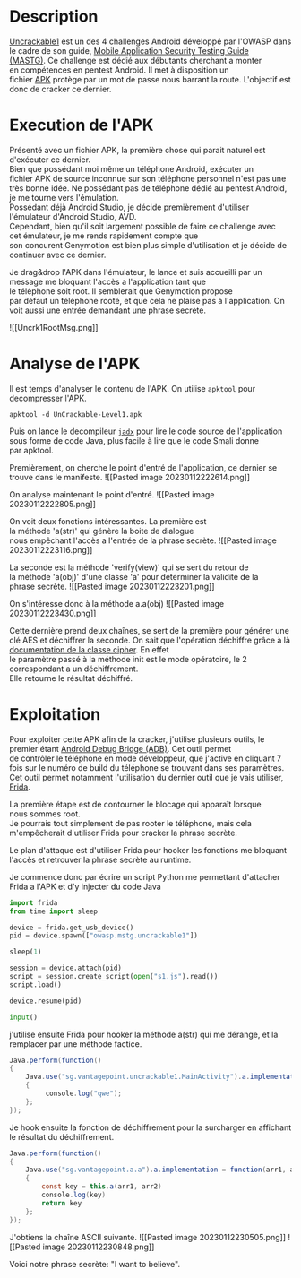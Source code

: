 # Description

[Uncrackable1](https://github.com/OWASP/owasp-mastg/tree/master/Crackmes/Android/Level_02) est un des 4 challenges Android développé par l'OWASP dans le cadre de son guide, [Mobile Application Security Testing Guide (MASTG)](https://github.com/OWASP/owasp-mastg). Ce challenge est dédié aux débutants cherchant a monter en compétences en pentest Android. Il met à disposition un fichier [APK](https://fr.wikipedia.org/wiki/APK_(format_de_fichier)) protège par un mot de passe nous barrant la route. L'objectif est donc de cracker ce dernier.


# Execution de l'APK

Présenté avec un fichier APK, la première chose qui parait naturel est d'exécuter ce dernier.  
Bien que possédant moi même un téléphone Android, exécuter un fichier APK de source inconnue sur son téléphone personnel n'est pas une très bonne idée. Ne possédant pas de téléphone dédié au pentest Android, je me tourne vers l'émulation.  
Possédant déjà Android Studio, je décide premièrement d'utiliser l'émulateur d'Android Studio, AVD.  
Cependant, bien qu'il soit largement possible de faire ce challenge avec cet émulateur, je me rends rapidement compte que son concurent Genymotion est bien plus simple d'utilisation et je décide de continuer avec ce dernier.

Je drag&drop l'APK dans l'émulateur, le lance et suis accueilli par un message me bloquant l'accès a l'application tant que le téléphone soit root. Il semblerait que Genymotion propose par défaut un téléphone rooté, et que cela ne plaise pas à l'application. On voit aussi une entrée demandant une phrase secrète.

![[Uncrk1RootMsg.png]]


# Analyse de l'APK

Il est temps d'analyser le contenu de l'APK.
On utilise ```apktool``` pour decompresser l'APK.
```
apktool -d UnCrackable-Level1.apk
```
Puis on lance le decompileur [```jadx```](https://github.com/skylot/jadx) pour lire le code source de l'application sous forme de code Java, plus facile à lire que le code Smali donne par apktool.

Premièrement, on cherche le point d'entré de l'application, ce dernier se trouve dans le manifeste.
![[Pasted image 20230112222614.png]]

On analyse maintenant le point d'entré.
![[Pasted image 20230112222805.png]]

On voit deux fonctions intéressantes. La première est la méthode 'a(str)' qui génère la boite de dialogue nous empêchant l'accès a l'entrée de la phrase secrète.
![[Pasted image 20230112223116.png]]

La seconde est la méthode 'verify(view)' qui se sert du retour de la méthode 'a(obj)' d'une classe 'a' pour déterminer la validité de la phrase secrète.
![[Pasted image 20230112223201.png]]

On s'intéresse donc à la méthode a.a(obj)
![[Pasted image 20230112223430.png]]

Cette dernière prend deux chaînes, se sert de la première pour générer une clé AES et déchiffrer la seconde. On sait que l'opération déchiffre grâce à là [documentation de la classe cipher](https://docs.oracle.com/javase/7/docs/api/javax/crypto/Cipher.html). En effet le paramètre passé à la méthode init est le mode opératoire, le 2 correspondant a un déchiffrement.  
Elle retourne le résultat déchiffré.

# Exploitation

Pour exploiter cette APK afin de la cracker, j'utilise plusieurs outils, le premier étant [Android Debug Bridge (ADB)](https://developer.android.com/studio/command-line/adb?hl=fr). Cet outil permet de contrôler le téléphone en mode développeur, que j'active en cliquant 7 fois sur le numéro de build du téléphone se trouvant dans ses paramètres.  
Cet outil permet notamment l'utilisation du dernier outil que je vais utiliser, [Frida](https://frida.re/docs/examples/android/).

La première étape est de contourner le blocage qui apparaît lorsque nous sommes root.  
Je pourrais tout simplement de pas rooter le téléphone, mais cela m'empêcherait d'utiliser Frida pour cracker la phrase secrète.  
  
Le plan d'attaque est d'utiliser Frida pour hooker les fonctions me bloquant l'accès et retrouver la phrase secrète au runtime.  
  
Je commence donc par écrire un script Python me permettant d'attacher Frida a l'APK et d'y injecter du code Java

```python
import frida
from time import sleep

device = frida.get_usb_device()
pid = device.spawn(["owasp.mstg.uncrackable1"])

sleep(1)

session = device.attach(pid)
script = session.create_script(open("s1.js").read())
script.load()

device.resume(pid)

input()
```


j'utilise ensuite Frida pour hooker la méthode a(str) qui me dérange, et la remplacer par une méthode factice.
```Java
Java.perform(function()
{
    Java.use("sg.vantagepoint.uncrackable1.MainActivity").a.implementation = function(s)
    {
         console.log("qwe");
    };
});
```

Je hook ensuite la fonction de déchiffrement pour la surcharger en affichant le résultat du déchiffrement.
```Java
Java.perform(function()
{
    Java.use("sg.vantagepoint.a.a").a.implementation = function(arr1, arr2)
    {
        const key = this.a(arr1, arr2)
        console.log(key)
        return key
    };
});
```

J'obtiens la chaîne ASCII suivante.
![[Pasted image 20230112230505.png]]
![[Pasted image 20230112230848.png]]

Voici notre phrase secrète: "I want to believe".